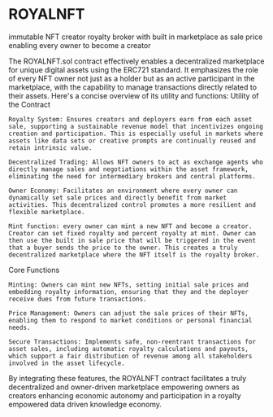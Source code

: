 # ROYALNFT
immutable NFT creator royalty broker with built in marketplace as sale price<br />
enabling every owner to become a creator<br />

The ROYALNFT.sol contract effectively enables a decentralized marketplace for unique digital assets using the ERC721 standard. It emphasizes the role of every NFT owner not just as a holder but as an active participant in the marketplace, with the capability to manage transactions directly related to their assets. Here's a concise overview of its utility and functions:
Utility of the Contract

    Royalty System: Ensures creators and deployers earn from each asset sale, supporting a sustainable revenue model that incentivizes ongoing creation and participation. This is especially useful in markets where assets like data sets or creative prompts are continually reused and retain intrinsic value.

    Decentralized Trading: Allows NFT owners to act as exchange agents who directly manage sales and negotiations within the asset framework, eliminating the need for intermediary brokers and central platforms.

    Owner Economy: Facilitates an environment where every owner can dynamically set sale prices and directly benefit from market activities. This decentralized control promotes a more resilient and flexible marketplace.

    Mint function: every owner can mint a new NFT and become a creator. Creator can set fixed royalty and percent royalty at mint. Owner can then use the built in sale price that will be triggered in the event that a buyer sends the price to the owner. This creates a truly decentralized marketplace where the NFT itself is the royalty broker.

Core Functions

    Minting: Owners can mint new NFTs, setting initial sale prices and embedding royalty information, ensuring that they and the deployer receive dues from future transactions.

    Price Management: Owners can adjust the sale prices of their NFTs, enabling them to respond to market conditions or personal financial needs.

    Secure Transactions: Implements safe, non-reentrant transactions for asset sales, including automatic royalty calculations and payouts, which support a fair distribution of revenue among all stakeholders involved in the asset lifecycle.

By integrating these features, the ROYALNFT contract facilitates a truly decentralized and owner-driven marketplace empowering owners as creators enhancing economic autonomy and participation in a royalty empowered data driven knowledge economy.
